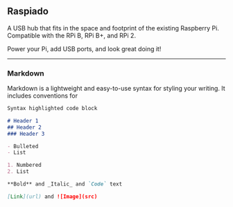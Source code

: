 ## Raspiado

A USB hub that fits in the space and footprint of the existing Raspberry Pi.  Compatible with the RPi B, RPi B+, and RPi 2.

Power your Pi, add USB ports, and look great doing it!

******************

### Markdown

Markdown is a lightweight and easy-to-use syntax for styling your writing. It includes conventions for

```markdown
Syntax highlighted code block

# Header 1
## Header 2
### Header 3

- Bulleted
- List

1. Numbered
2. List

**Bold** and _Italic_ and `Code` text

[Link](url) and ![Image](src)
```
